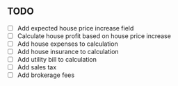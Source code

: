 ## TODO
 - [ ] Add expected house price increase field
 - [ ] Calculate house profit based on house price increase
 - [ ] Add house expenses to calculation
 - [ ] Add house insurance to calculation
 - [ ] Add utility bill to calculation
 - [ ] Add sales tax
 - [ ] Add brokerage fees